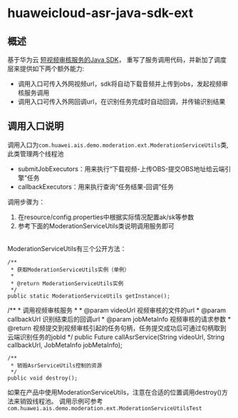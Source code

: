 huaweicloud-asr-java-sdk-ext
=

## 概述

基于华为云
[短视频审核服务的Java SDK](https://github.com/huaweicloudsdk/ais-sdk/tree/master/java/ais-moderation-java-sdk-ext)，
重写了服务调用代码，并新加了调度层来提供如下两个额外能力:
  * 调用入口可传入外网视频url，sdk将自动下载音频并上传到obs，发起视频审核服务调用
  * 调用入口可传入外网回调url，在识别任务完成时自动回调，并传输识别结果
  
  

## 调用入口说明
调用入口为`com.huawei.ais.demo.moderation.ext.ModerationServiceUtils`类, 此类管理两个线程池
   - submitJobExecutors：用来执行“下载视频-上传OBS-提交OBS地址给云端引擎”任务
   - callbackExecutors：用来执行查询“任务结果-回调”任务

调用步骤为：
   1. 在resource/config.properties中根据实际情况配置ak/sk等参数
   2. 参考下面的ModerationServiceUtils类说明调用服务即可

<br/>
ModerationServiceUtils有三个公开方法：
      
    /**
     * 获取ModerationServiceUtils实例（单例）
     *
     * @return ModerationServiceUtils实例
     */
    public static ModerationServiceUtils getInstance();
   
   /**
       * 调用视频审核服务
       *
       * @param videoUrl    视频审核的文件的url
       * @param callbackUrl 识别结束后的回调url
       * @param jobMetaInfo 视频审核的请求参数
       * @return 视频提交到视频审核引起的任务句柄，任务提交成功后可通过句柄取到云端识别任务的jobId
       */
      public Future<String> callAsrService(String videoUrl, String callbackUrl, JobMetaInfo jobMetaInfo);
   
    /**
     * 销毁AsrServiceUtils控制的资源
     */
    public void destroy();
       
如果在产品中使用ModerationServiceUtils，注意在合适的位置调用destroy()方法来销毁线程池。
调用示例可参考`com.huawei.ais.demo.moderation.ext.ModerationServiceUtilsTest`
